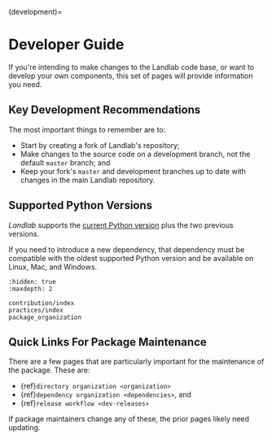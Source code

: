 (development)=

# Developer Guide

If you're intending to make changes to the Landlab code base, or want to
develop your own components, this set of pages will provide information you
need.

## Key Development Recommendations

The most important things to remember are to:

- Start by creating a fork of Landlab's repository;
- Make changes to the source code on a development branch, not the default
  `master` branch; and
- Keep your fork's `master` and development branches up to date with changes
  in the main Landlab repository.

## Supported Python Versions

*Landlab* supports the [current Python version](https://devguide.python.org/versions/)
plus the two previous versions.

If you need to introduce a new dependency, that dependency must be compatible
with the oldest supported Python version and be available on Linux, Mac, and Windows.

```{toctree}
:hidden: true
:maxdepth: 2

contribution/index
practices/index
package_organization
```

## Quick Links For Package Maintenance

There are a few pages that are particularly important for the maintenance of
the package. These are:

- {ref}`directory organization <organization>`
- {ref}`dependency organization <dependencies>`, and
- {ref}`release workflow <dev-releases>`

If package maintainers change any of these, the prior pages likely need
updating.
